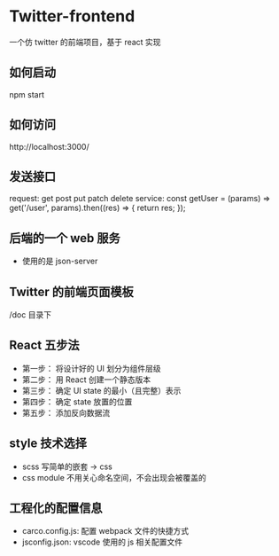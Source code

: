 # Twitter-frontend
一个仿 twitter 的前端项目，基于 react 实现

## 如何启动
npm start

## 如何访问
http://localhost:3000/

## 发送接口
request: get post put patch delete
service: const getUser = (params) => get('/user', params).then((res) => {
  return res;
});

## 后端的一个 web 服务
- 使用的是 json-server

## Twitter 的前端页面模板
/doc 目录下

## React 五步法
- 第一步： 将设计好的 UI 划分为组件层级
- 第二步： 用 React 创建一个静态版本
- 第三步： 确定 UI state 的最小（且完整）表示
- 第四步： 确定 state 放置的位置
- 第五步： 添加反向数据流

## style 技术选择
- scss 写简单的嵌套 -> css
- css module 不用关心命名空间，不会出现会被覆盖的

## 工程化的配置信息
- carco.config.js: 配置 webpack 文件的快捷方式
- jsconfig.json: vscode 使用的 js 相关配置文件